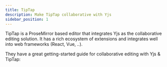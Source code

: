```yaml
---
title: TipTap
description: Make TipTap collaborative with Yjs
sidebar_position: 1
---
```


TipTap is a ProseMirror based editor that integrates Yjs as the collaborative editing solution. It has a rich ecosystem of extensions and integrates well into web frameworks (React, Vue, ..).

[](https://tiptap.dev)

They have a great getting-started guide for collaborative editing with Yjs & TipTap:

[](https://tiptap.dev/guide/collaborative-editing)







